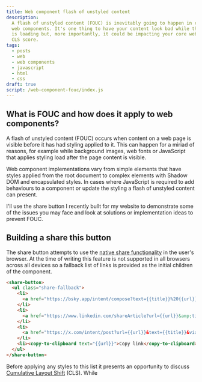 ```yaml
---
title: Web component flash of unstyled content
description:
  A flash of unstyled content (FOUC) is inevitably going to happen in complex
  web components. It's one thing to have your content look bad while the page
  is loading but, more importantly, it could be impacting your core web vital
  CLS score.
tags:
  - posts
  - web
  - web components
  - javascript
  - html
  - css
draft: true
script: /web-component-fouc/index.js
---
```


## What is FOUC and how does it apply to web components?

A flash of unstyled content (FOUC) occurs when content on a web page is visible before
it has had styling applied to it. This can happen for a miriad of reasons, for example
while background images, web fonts or JavaScript that applies styling load after the
page content is visible.

Web component implementations vary from simple elements that have styles applied from
the root document to complex elements with Shadow DOM and encapsulated styles. In
cases where JavaScript is required to add behaviours to a component or update the
styling a flash of unstyled content can present.

I'll use the share button I recently bullt for my website to demonstrate some of the
issues you may face and look at solutions or implementation ideas to prevent FOUC.

## Building a share this button

The share button attempts to use the [native share functionality][navigator-share] in
the user's browser. At the time of writing this feature is not supported in all browsers
across all devices so a fallback list of links is provided as the initial children of
the component.

```html
<share-button>
  <ul class="share-fallback">
    <li>
      <a href="https://bsky.app/intent/compose?text={{title}}%20{{url}}">Share on Bluesky</a>
    </li>
    <li>
      <a href="https://www.linkedin.com/shareArticle?url={{url}}&amp;title={{title}}">Share on LinkedIn</a>
    </li>
    <li>
      <a href="https://x.com/intent/post?url={{url}}&text={{title}}&via={{author}}">Post on X</a>
    </li>
    <li><copy-to-clipboard text="{{url}}">Copy link</copy-to-clipboard></li>
  </ul>
</share-button>
```

Before applying any styles to this list it presents an opportunity to discuss [Cumulative
Layout Shift][cls] (CLS). While

[navigator-share]: https://developer.mozilla.org/en-US/docs/Web/API/Navigator/share
[cls]: https://web.dev/articles/cls
